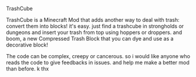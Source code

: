 TrashCube

TrashCube is a Minecraft Mod that adds another way to deal with trash: convert them into blocks!
it's easy. just find a trashcube in strongholds or dungeons and insert your trash from top using hoppers or droppers.
and boom, a new Compressed Trash Block that you can dye and use as a decorative block!

The code can be complex, creepy or cancerous. so i would like anyone who reads the code to give 
feedbacks in issues. and help me make a better mod than before. k thx 
